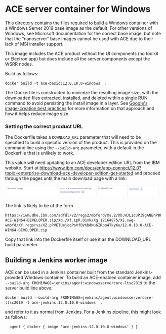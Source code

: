 # ACE server container for Windows

This directory contains the files required to build a Windows container with a Windows
Server 2019 base image as the default. For other versions of Windows, see Microsoft
documentation for the correct base image, but note that the "nanoserver" base images
cannot be used with ACE due to their lack of MSI installer support.

This image includes the ACE product without the UI components (no toolkit or Electron app)
but does include all the server components except the WSRR nodes.

Build as follows: 
```
docker build -t ace-basic:12.0.10.0-windows  .
```

The Dockerfile is constructed to minimize the resulting image size, with the downloaded
files extracted, installed, and deleted within a single RUN command to avoid persisting
the install image in a layer. See [Google's image-creation best practices](https://cloud.google.com/architecture/best-practices-for-building-containers#reduce_the_amount_of_clutter_in_your_image)
for more information on that approach and how it helps reduce image size.

### Setting the correct product URL

The Dockerfile takes a `DOWNLOAD_URL` parameter that will need to be specified to build
a specific version of the product. This is provided on the command line using the 
`--build-arg` parameter, with a default in the Dockerfile that is unlikely to work.

This value will need updating to an ACE developer edition URL from the IBM website. Start
at https://www.ibm.com/docs/en/app-connect/12.0?topic=enterprise-download-ace-developer-edition-get-started
and proceed through the pages until the main download page with a link: 

![download page](ace-dev-edition-download-windows.png)

The link is likely to be of the form
```
https://iwm.dhe.ibm.com/sdfdl/v2/regs2/mbford/Xa.2/Xb.WJL1cUPI9gANEhP8GuPD_qX1rj6x5R4yTUM7s_C2ue8/Xc.12.0.10.0-ACE-WIN64-DEVELOPER.zip/Xd./Xf.LpR.D1vk/Xg.12164875/Xi.swg-wmbfd/XY.regsrvs/XZ.pPVETUejcqPsVfDVKbdNu6IRpo4TkyKu/12.0.10.0-ACE-WIN64-DEVELOPER.zip
```
Copy that link into the Dockerfile itself or use it as the DOWNLOAD_URL build parameter.

## Building a Jenkins worker image

ACE can be used in a Jenkins container built from the standard Jenkins-provided 
Windows container. To build an ACE-enabled container image, add 
`--build-arg FROMIMAGE=jenkins/agent:windowsservercore-ltsc2019` to the server build line above:
```
docker build --build-arg FROMIMAGE=jenkins/agent:windowsservercore-ltsc2019 -t ace-jenkins:12.0.10.0-windows  .
```
and refer to it as normal from Jenkins. For a Jenkins pipeline, this might look as follows:
```
  agent { docker { image 'ace-jenkins:12.0.10.0-windows' } }
```